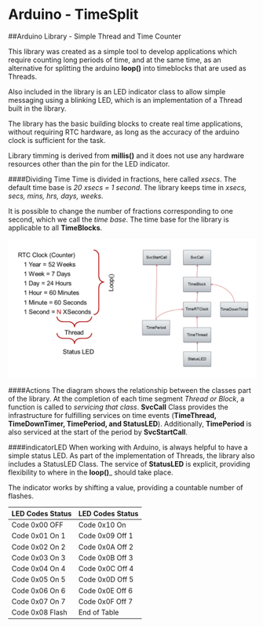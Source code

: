 # Arduino - TimeSplit
##Arduino Library - Simple Thread and Time Counter

This library was created as a simple tool to develop applications which require counting long periods of time, and at the same time, as an alternative for splitting the arduino __loop()__ into timeblocks that are used as Threads.

Also included in the library is an LED indicator class to allow simple messaging using a blinking LED, which is an implementation of a Thread built in the library.

The library has the basic building blocks to create real time applications, without requiring RTC hardware, as long as the accuracy of the arduino clock is sufficient for the task.

Library timming is derived from __millis()__ and it does not use any hardware resources other than the pin for the LED indicator.

####Dividing Time
Time is divided in fractions, here called _xsecs_. The default time base is _20 xsecs = 1 second_. The library keeps time in _xsecs, secs, mins, hrs, days, weeks_.

It is possible to change the number of fractions corresponding to one second, which we call the _time base_. The time base for the library is applicable to all __TimeBlocks__.

![TimeSplit Diagram](https://raw.githubusercontent.com/PM490/ArduinoTimeSplit/master/Images/TimeSplit.png)

####Actions
The diagram shows the relationship between the classes part of the library. At the completion of each time segment _Thread or Block_, a function is called to _servicing that class_. __SvcCall__ Class provides the infrastructure for fulfilling services on time events (__TimeThread, TimeDownTimer, TimePeriod, and StatusLED__). Additionally, __TimePeriod__ is also serviced at the start of the period by __SvcStartCall__.

####indicatorLED
When working with Arduino, is always helpful to have a simple status LED. As part of the implementation of Threads, the library also includes a StatusLED Class. The service of __StatusLED__ is explicit, providing flexibility to where in the __loop()___ should take place.

The indicator works by shifting a value, providing a countable number of flashes.

 LED Codes  Status | LED Codes  Status
-------------------|------------------
 Code 0x00  OFF    | Code 0x10  On
 Code 0x01  On  1  | Code 0x09  Off 1
 Code 0x02  On  2  | Code 0x0A  Off 2
 Code 0x03  On  3  | Code 0x0B  Off 3
 Code 0x04  On  4  | Code 0x0C  Off 4
 Code 0x05  On  5  | Code 0x0D  Off 5
 Code 0x06  On  6  | Code 0x0E  Off 6
 Code 0x07  On  7  | Code 0x0F  Off 7
 Code 0x08  Flash  | End of Table                 
 
 
